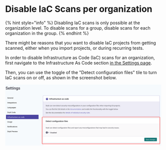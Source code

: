 # Disable IaC Scans per organization

{% hint style="info" %}
Disabling IaC scans is only possible at the organization level. To disable scans for a group, disable scans for each organization in the group.
{% endhint %}

There might be reasons that you want to disable IaC projects from getting scanned, either when you import projects, or during recurring tests.

In order to disable Infrastructure as Code (IaC) scans for an organization, first navigate to the Infrastructure As Code section [in the Settings page](https://app.snyk.io/manage/cloud-config).

Then, you can use the toggle of the "Detect configuration files" tile to turn IaC scans on or off, as shown in the screenshot below.

![](<../../.gitbook/assets/image (421).png>)

